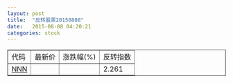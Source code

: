 ```yaml
---
layout: post
title:  "反转股票20150808"
date:   2015-08-08 04:20:21
categories: stock
---
```


<script type="text/javascript">
var stockList = []
stockList.push('gb_nnn');
</script>

<table border="1">
 <tr>
 <td>代码</td>
  <td>最新价</td>
  <td>涨跌幅(%)</td>
 <td>反转指数</td>
</tr>
  <tr id="nnn"><td><a href="http://stock.finance.sina.com.cn/usstock/quotes/NNN.html" target="_blank">NNN</a></td><td></td><td></td><td>2.261</td></tr>
</table>
